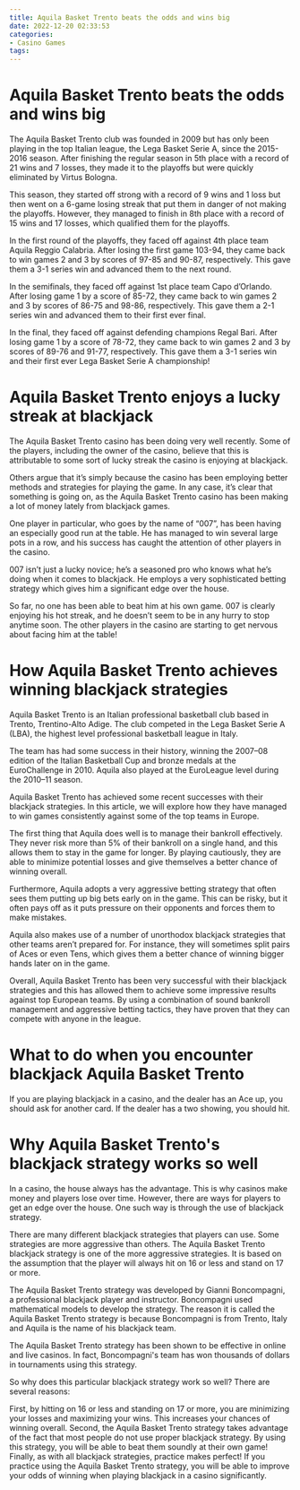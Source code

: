 ```yaml
---
title: Aquila Basket Trento beats the odds and wins big
date: 2022-12-20 02:33:53
categories:
- Casino Games
tags:
---
```



#  Aquila Basket Trento beats the odds and wins big

The Aquila Basket Trento club was founded in 2009 but has only been playing in the top Italian league, the Lega Basket Serie A, since the 2015-2016 season. After finishing the regular season in 5th place with a record of 21 wins and 7 losses, they made it to the playoffs but were quickly eliminated by Virtus Bologna.

This season, they started off strong with a record of 9 wins and 1 loss but then went on a 6-game losing streak that put them in danger of not making the playoffs. However, they managed to finish in 8th place with a record of 15 wins and 17 losses, which qualified them for the playoffs.

In the first round of the playoffs, they faced off against 4th place team Aquila Reggio Calabria. After losing the first game 103-94, they came back to win games 2 and 3 by scores of 97-85 and 90-87, respectively. This gave them a 3-1 series win and advanced them to the next round.

In the semifinals, they faced off against 1st place team Capo d’Orlando. After losing game 1 by a score of 85-72, they came back to win games 2 and 3 by scores of 86-75 and 98-86, respectively. This gave them a 2-1 series win and advanced them to their first ever final.

In the final, they faced off against defending champions Regal Bari. After losing game 1 by a score of 78-72, they came back to win games 2 and 3 by scores of 89-76 and 91-77, respectively. This gave them a 3-1 series win and their first ever Lega Basket Serie A championship!

#  Aquila Basket Trento enjoys a lucky streak at blackjack

The Aquila Basket Trento casino has been doing very well recently. Some of the players, including the owner of the casino, believe that this is attributable to some sort of lucky streak the casino is enjoying at blackjack.

Others argue that it’s simply because the casino has been employing better methods and strategies for playing the game. In any case, it’s clear that something is going on, as the Aquila Basket Trento casino has been making a lot of money lately from blackjack games.

One player in particular, who goes by the name of “007”, has been having an especially good run at the table. He has managed to win several large pots in a row, and his success has caught the attention of other players in the casino.

007 isn’t just a lucky novice; he’s a seasoned pro who knows what he’s doing when it comes to blackjack. He employs a very sophisticated betting strategy which gives him a significant edge over the house.

So far, no one has been able to beat him at his own game. 007 is clearly enjoying his hot streak, and he doesn’t seem to be in any hurry to stop anytime soon. The other players in the casino are starting to get nervous about facing him at the table!

#  How Aquila Basket Trento achieves winning blackjack strategies

Aquila Basket Trento is an Italian professional basketball club based in Trento, Trentino-Alto Adige. The club competed in the Lega Basket Serie A (LBA), the highest level professional basketball league in Italy.

The team has had some success in their history, winning the 2007–08 edition of the Italian Basketball Cup and bronze medals at the EuroChallenge in 2010. Aquila also played at the EuroLeague level during the 2010–11 season.

Aquila Basket Trento has achieved some recent successes with their blackjack strategies. In this article, we will explore how they have managed to win games consistently against some of the top teams in Europe.

The first thing that Aquila does well is to manage their bankroll effectively. They never risk more than 5% of their bankroll on a single hand, and this allows them to stay in the game for longer. By playing cautiously, they are able to minimize potential losses and give themselves a better chance of winning overall.

Furthermore, Aquila adopts a very aggressive betting strategy that often sees them putting up big bets early on in the game. This can be risky, but it often pays off as it puts pressure on their opponents and forces them to make mistakes.

Aquila also makes use of a number of unorthodox blackjack strategies that other teams aren’t prepared for. For instance, they will sometimes split pairs of Aces or even Tens, which gives them a better chance of winning bigger hands later on in the game.

Overall, Aquila Basket Trento has been very successful with their blackjack strategies and this has allowed them to achieve some impressive results against top European teams. By using a combination of sound bankroll management and aggressive betting tactics, they have proven that they can compete with anyone in the league.

#  What to do when you encounter blackjack Aquila Basket Trento 

If you are playing blackjack in a casino, and the dealer has an Ace up, you should ask for another card. If the dealer has a two showing, you should hit.

#  Why Aquila Basket Trento's blackjack strategy works so well

In a casino, the house always has the advantage. This is why casinos make money and players lose over time. However, there are ways for players to get an edge over the house. One such way is through the use of blackjack strategy.

There are many different blackjack strategies that players can use. Some strategies are more aggressive than others. The Aquila Basket Trento blackjack strategy is one of the more aggressive strategies. It is based on the assumption that the player will always hit on 16 or less and stand on 17 or more.

The Aquila Basket Trento strategy was developed by Gianni Boncompagni, a professional blackjack player and instructor. Boncompagni used mathematical models to develop the strategy. The reason it is called the Aquila Basket Trento strategy is because Boncompagni is from Trento, Italy and Aquila is the name of his blackjack team.

The Aquila Basket Trento strategy has been shown to be effective in online and live casinos. In fact, Boncompagni's team has won thousands of dollars in tournaments using this strategy.

So why does this particular blackjack strategy work so well? There are several reasons:

First, by hitting on 16 or less and standing on 17 or more, you are minimizing your losses and maximizing your wins. This increases your chances of winning overall. Second, the Aquila Basket Trento strategy takes advantage of the fact that most people do not use proper blackjack strategy. By using this strategy, you will be able to beat them soundly at their own game! Finally, as with all blackjack strategies, practice makes perfect! If you practice using the Aquila Basket Trento strategy, you will be able to improve your odds of winning when playing blackjack in a casino significantly.